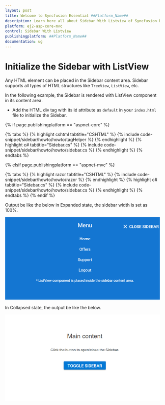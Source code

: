 ```yaml
---
layout: post
title: Welcome to Syncfusion Essential ##Platform_Name##
description: Learn here all about Sidebar With Listview of Syncfusion Essential ##Platform_Name## widgets based on HTML5 and jQuery.
platform: ej2-asp-core-mvc
control: Sidebar With Listview
publishingplatform: ##Platform_Name##
documentation: ug
---
```



# Initialize the Sidebar with ListView

Any HTML element can be placed in the Sidebar content area. Sidebar supports all types of HTML structures like `TreeView`, `ListView`, etc.

In the following example, the Sidebar is rendered with ListView component in its content area.

* Add the HTML div tag with its id attribute as `default` in your `index.html` file to initialize the Sidebar.

{% if page.publishingplatform == "aspnet-core" %}

{% tabs %}
{% highlight cshtml tabtitle="CSHTML" %}
{% include code-snippet/sidebar/howto/howto/tagHelper %}
{% endhighlight %}
{% highlight c# tabtitle="Sidebar.cs" %}
{% include code-snippet/sidebar/howto/howto/sidebar.cs %}
{% endhighlight %}
{% endtabs %}

{% elsif page.publishingplatform == "aspnet-mvc" %}

{% tabs %}
{% highlight razor tabtitle="CSHTML" %}
{% include code-snippet/sidebar/howto/howto/razor %}
{% endhighlight %}
{% highlight c# tabtitle="Sidebar.cs" %}
{% include code-snippet/sidebar/howto/howto/sidebar.cs %}
{% endhighlight %}
{% endtabs %}
{% endif %}



Output be like the below in Expanded state, the sidebar width is set as 100%.

![Sidebar Sample](../images/listView.png)

In Collapsed state, the output be like the below.

![Sidebar Sample](../images/listView_collapsed.png)
